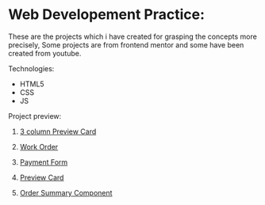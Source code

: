 # Web Developement Practice:

These are the projects which i have created for grasping the concepts more precisely, Some projects are from frontend mentor and some have been created from youtube.

Technologies: 
* HTML5
* CSS
* JS

Project preview:

1. [3 column Preview Card](https://khushi-2002.github.io/Web-development-Practice/3-column-preview-card-component-main/)

2. [Work Order](https://khushi-2002.github.io/Web-development-Practice/work_order/)

3. [Payment Form](https://khushi-2002.github.io/Web-development-Practice/payment_form/)

4. [Preview Card](https://khushi-2002.github.io/Web-development-Practice/nft-preview-card-component-main/)

5. [Order Summary Component](https://khushi-2002.github.io/Web-development-Practice/order-summary-component-main/)
